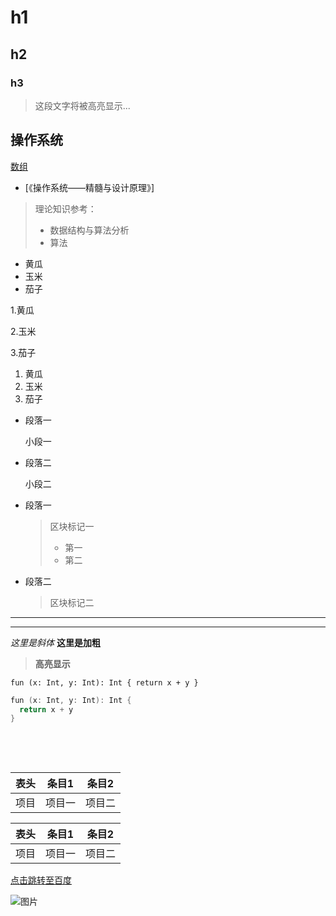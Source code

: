 # h1
## h2
### h3

> 这段文字将被高亮显示...

## 操作系统

[数组](#array)

* [《操作系统——精髓与设计原理》]

> 理论知识参考：
> * 数据结构与算法分析
> * 算法

* 黄瓜   
* 玉米
* 茄子

1.黄瓜

2.玉米

3.茄子

1. 黄瓜
2. 玉米
3. 茄子
*    段落一
     
     小段一
*    段落二     
     
     小段二
     
* 段落一
  > 区块标记一
  > * 第一
  > * 第二
* 段落二
  >区块标记二

---
---

*这里是斜体* **这里是加粗**

> **高亮显示**

`
fun (x: Int, y: Int): Int {
  return x + y
}
` 

```c++
fun (x: Int, y: Int): Int {
  return x + y
}
```
<br>
<br>

<h2 id="array"></h2>

表头|条目1|条目2
---|---|---
项目|项目一|项目二

表头|条目1|条目2
--|--|--
项目|项目一|项目二


[点击跳转至百度](http://www.baidu.com)

![图片](https://upload-images.jianshu.io/upload_images/703764-605e3cc2ecb664f6.jpg?imageMogr2/auto-orient/strip%7CimageView2/2/w/1240)
